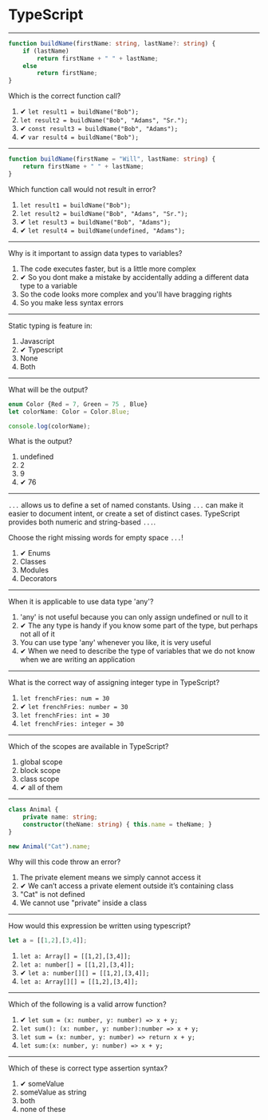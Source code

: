 # TypeScript

---
```typescript
function buildName(firstName: string, lastName?: string) {
    if (lastName)
        return firstName + " " + lastName;
    else
        return firstName;
}
```

Which is the correct function call?

1. ✔ `let result1 = buildName("Bob");`  
1. `let result2 = buildName("Bob", "Adams", "Sr.");`  
1. ✔ `const result3 = buildName("Bob", "Adams");`  
1. ✔ `var result4 = buildName("Bob");`

---
```typescript
function buildName(firstName = "Will", lastName: string) {
    return firstName + " " + lastName;
}
```

Which function call would not result in error?

1. `let result1 = buildName("Bob");`
1. `let result2 = buildName("Bob", "Adams", "Sr.");`
1. ✔ `let result3 = buildName("Bob", "Adams");`
1. ✔ `let result4 = buildName(undefined, "Adams");`

---
Why is it important to assign data types to variables?

1. The code executes faster, but is a little more complex
1. ✔ So you dont make a mistake by accidentally adding a different data type to a variable
1. So the code looks more complex and you'll have bragging rights
1. So you make less syntax errors

---
Static typing is feature in: 

1. Javascript
1. ✔ Typescript
1. None
1. Both

---
What will be the output?

```typescript
enum Color {Red = 7, Green = 75 , Blue}
let colorName: Color = Color.Blue;

console.log(colorName);
```

What is the output?

1. undefined
1. 2
1. 9
1. ✔ 76

---
`...` allows us to define a set of named constants. Using `...` can make it easier to document intent, or create a set of distinct cases. TypeScript provides both numeric and string-based `...`.

Choose the right missing words for empty space `...`!

1. ✔ Enums
1. Classes
1. Modules
1. Decorators

---
When it is applicable to use data type 'any'?

1. 'any' is not useful because you can only assign undefined or null to it
1. ✔ The any type is handy if you know some part of the type, but perhaps not all of it
1. You can use type 'any' whenever you like, it is very useful
1. ✔ When we need to describe the type of variables that we do not know when we are writing an application

---
What is the correct way of assigning integer type in TypeScript?

1. `let frenchFries: num = 30`
1. ✔ `let frenchFries: number = 30`
1. `let frenchFries: int = 30`
1. `let frenchFries: integer = 30`

---
Which of the scopes are available in TypeScript?

1. global scope
1. block scope
1. class scope
1. ✔ all of them

---
```typescript
class Animal {
    private name: string;
    constructor(theName: string) { this.name = theName; }
}

new Animal("Cat").name;
```

Why will this code throw an error? 

1. The private element means we simply cannot access it
1. ✔ We can’t access a private element outside it’s containing class 
1. "Cat" is not defined
1. We cannot use "private" inside a class

---
How would this expression be written using typescript?

```javascript
let a = [[1,2],[3,4]];
``` 

1. `let a: Array[] = [[1,2],[3,4]];` 
1. `let a: number[] = [[1,2],[3,4]];`  
1. ✔ `let a: number[][] = [[1,2],[3,4]];` 
1. `let a: Array[][] = [[1,2],[3,4]];`

---
Which of the following is a valid arrow function?

1. ✔ `let sum = (x: number, y: number) => x + y;`
1. `let sum(): (x: number, y: number):number => x + y;`
1. `let sum = (x: number, y: number) => return x + y;`
1. `let sum:(x: number, y: number) => x + y;`

---
Which of these is correct type assertion syntax?

1. ✔ <string>someValue
1. someValue as string
1. both
1. none of these